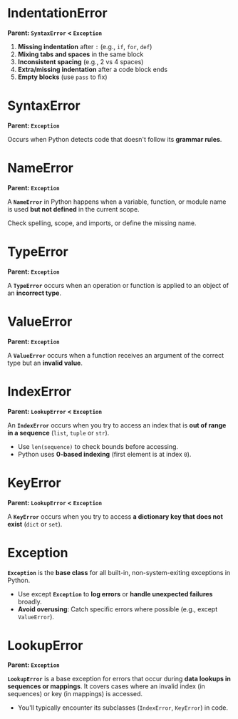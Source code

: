 # IndentationError

**Parent: `SyntaxError` < `Exception`**

1. **Missing indentation** after `:` (e.g., `if`, `for`, `def`)
2. **Mixing tabs and spaces** in the same block
3. **Inconsistent spacing** (e.g., 2 vs 4 spaces)
4. **Extra/missing indentation** after a code block ends
5. **Empty blocks** (use `pass` to fix)

# SyntaxError

**Parent: `Exception`**

Occurs when Python detects code that doesn't follow its **grammar rules**.

# NameError

**Parent: `Exception`**

A **`NameError`** in Python happens when a variable, function, or module name is used **but not defined** in the current scope.

Check spelling, scope, and imports, or define the missing name.

# TypeError

**Parent: `Exception`**

A **`TypeError`** occurs when an operation or function is applied to an object of an **incorrect type**.

# ValueError

**Parent: `Exception`**

A **`ValueError`** occurs when a function receives an argument of the correct type but an **invalid value**.

# IndexError

**Parent: `LookupError` < `Exception`**

An **`IndexError`** occurs when you try to access an index that is **out of range in a sequence** (`list`, `tuple` or `str`).

- Use `len(sequence)` to check bounds before accessing.
- Python uses **0-based indexing** (first element is at index `0`).

# KeyError

**Parent: `LookupError` < `Exception`**

A **`KeyError`** occurs when you try to access **a dictionary key that does not exist** (`dict` or `set`).

# Exception

**`Exception`** is the **base class** for all built-in, non-system-exiting exceptions in Python.

- Use except **`Exception`** to **log errors** or **handle unexpected failures** broadly.
- **Avoid overusing**: Catch specific errors where possible (e.g., except `ValueError`).

# LookupError

**Parent: `Exception`**

**`LookupError`** is a base exception for errors that occur during **data lookups in sequences or mappings**. It covers cases where an invalid index (in sequences) or key (in mappings) is accessed.

- You'll typically encounter its subclasses (`IndexError`, `KeyError`) in code.
